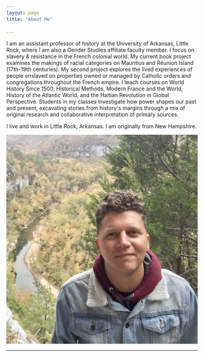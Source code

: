 ```yaml
---
layout: page
title: "About Me"

---
```


I am an assistant professor of history at the University of Arkansas, Little Rock, where I am also a Gender Studies affiliate faculty member. I focus on slavery & resistance in the French colonial world. My current book project examines the makings of racial categories on Mauritius and Réunion Island (17th-19th centuries). My second project explores the lived experiences of people enslaved on properties owned or managed by Catholic orders and congregations throughout the French empire. I teach courses on World History Since 1500, Historical Methods, Modern France and the World, History of the Atlantic World, and the Haitian Revolution in Global Perspective. Students in my classes investigate how power shapes our past and present, excavating stories from history's margins through a mix of original research and collaborative interpretation of primary sources. 

I live and work in Little Rock, Arkansas. I am originally from New Hampshire. 

![Photo](IMG-3710.jpg)

---
